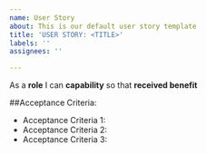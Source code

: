 ```yaml
---
name: User Story
about: This is our default user story template
title: 'USER STORY: <TITLE>'
labels: ''
assignees: ''

---
```


As a **role** I can **capability** so that **received benefit**

##Acceptance Criteria:

- Acceptance Criteria 1:
- Acceptance Criteria 2:
- Acceptance Criteria 3:
